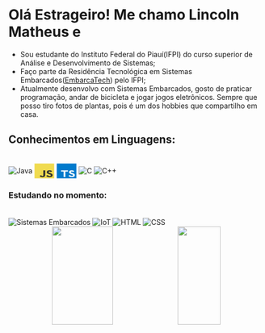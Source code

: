 # Olá Estrageiro! Me chamo Lincoln Matheus e

- Sou estudante do Instituto Federal do Piauí(IFPI) do curso superior de Análise e Desenvolvimento de Sistemas;
- Faço parte da Residência Tecnológica em Sistemas Embarcados(<a href="https://embarcatech.softex.br/sobre" target="_blank" title="EmbarcaTech">EmbarcaTech</a>) pelo IFPI;
- Atualmente desenvolvo com Sistemas Embarcados, gosto de praticar programação, andar de bicicleta e jogar jogos eletrônicos. Sempre que posso tiro fotos de plantas, pois é um dos hobbies que compartilho em casa.

## Conhecimentos em Linguagens:

<div style="display: inline_block"><br>
  <img align="center" alt="Java" height="30" width="40" src="https://cdn.jsdelivr.net/gh/devicons/devicon@latest/icons/java/java-original.svg">       
  <img align="center" alt="JavaScript" height="30" width="40" src="https://raw.githubusercontent.com/devicons/devicon/master/icons/javascript/javascript-original.svg">
  <img align="center" alt="TypeScript" height="30" width="40" src="https://raw.githubusercontent.com/devicons/devicon/master/icons/typescript/typescript-original.svg">
  <img align="center" alt="C" height="40" width="40" src="https://img.icons8.com/fluency/48/c-programming.png">
  <img align="center" alt="C++" height="40" width="40" src="https://img.icons8.com/color/48/c-plus-plus-logo.png">
</div>

### Estudando no momento:

<div style="display: inline_block"><br>
  <img align="center" alt="Sistemas Embarcados" height="40" width="40" title="Sistemas Embarcados" src="https://github.com/user-attachments/assets/2b9b2e60-b228-4618-bf19-a4b5c9da412c">
  <img align="center" alt="IoT" height="40" width="40" title="Internet das Coisas" src="https://github.com/user-attachments/assets/42ffad7b-74d5-495f-add5-5a414a949d05">
  <img align="center" alt="HTML" height="30" width="40" src="https://github.com/user-attachments/assets/d9ca4d9c-94a1-4f85-887d-8bee73fc1452">
  <img align="center" alt="CSS" height="30" width="40" src="//github.com/user-attachments/assets/534753da-1b2f-46dd-b5d1-b89351b04d71">
</div>

<div align="center">  
  <img width="49%" height="195px" src="https://github-readme-stats.vercel.app/api?username=LincolnMatheus97&show_icons=true&count_private=true&hide_border=true&title_color=A020F0&icon_color=00bfbf&text_color=c9d1d9&bg_color=0d1117" /> 
  <img width="41%" height="195px" src="https://github-readme-stats.vercel.app/api/top-langs/?username=LincolnMatheus97&layout=compact&hide_border=true&title_color=A020F0&text_color=00bfbf&bg_color=0d1117" />
</div>
